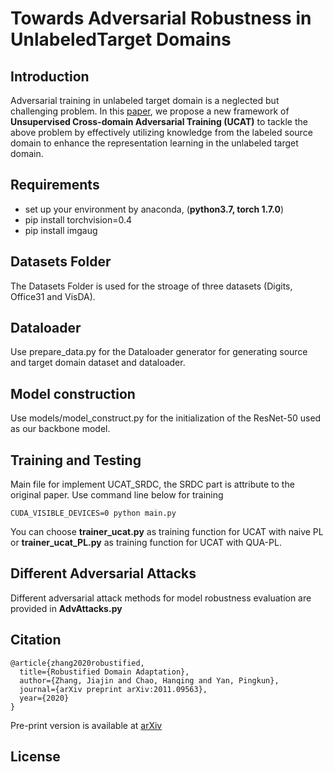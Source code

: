 # Towards Adversarial Robustness in UnlabeledTarget Domains

## Introduction
Adversarial training in unlabeled target domain is a neglected but challenging problem. In this [paper](https://arxiv.org/abs/2011.09563), we propose a new framework of __Unsupervised Cross-domain  Adversarial Training (UCAT)__ to tackle the above problem by effectively utilizing knowledge from the labeled source domain to enhance the representation learning in the unlabeled target domain.

## Requirements
- set up your environment by anaconda, (**python3.7, torch 1.7.0**)
- pip install torchvision=0.4
- pip install imgaug

## Datasets Folder
The Datasets Folder is used for the stroage of three datasets (Digits, Office31 and VisDA).

## Dataloader
Use prepare_data.py for the Dataloader generator for generating source and target domain dataset and dataloader.

## Model construction
Use models/model_construct.py for the initialization of the ResNet-50 used as our backbone model.

## Training and Testing
Main file for implement UCAT_SRDC, the SRDC part is attribute to the original paper.
Use command line below for training
```
CUDA_VISIBLE_DEVICES=0 python main.py
```
You can choose __trainer_ucat.py__ as training function for UCAT with naive PL or __trainer_ucat_PL.py__ as training function for UCAT with QUA-PL.

## Different Adversarial Attacks
Different adversarial attack methods for model robustness evaluation are provided in __AdvAttacks.py__ 

## Citation
```
@article{zhang2020robustified,
  title={Robustified Domain Adaptation},
  author={Zhang, Jiajin and Chao, Hanqing and Yan, Pingkun},
  journal={arXiv preprint arXiv:2011.09563},
  year={2020}
}
```
Pre-print version is available at [arXiv](https://arxiv.org/abs/2011.09563)

## License
